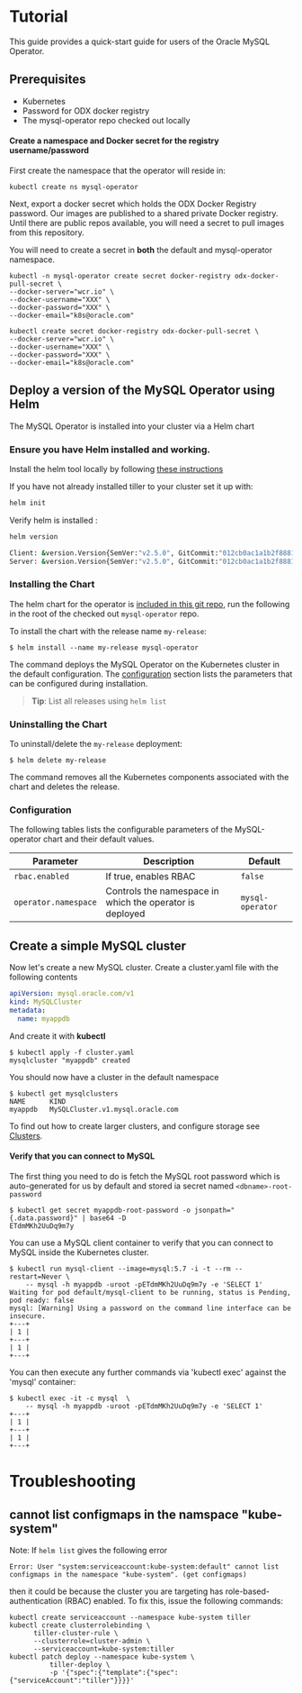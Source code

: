 # Tutorial

This guide provides a quick-start guide for users of the Oracle MySQL Operator.

## Prerequisites

* Kubernetes
* Password for ODX docker registry
* The mysql-operator repo checked out locally

#### Create a namespace and Docker secret for the registry username/password

First create the namespace that the operator will reside in:

```
kubectl create ns mysql-operator
```

Next, export a docker secret which holds the ODX Docker Registry password. Our images are published to a shared
private Docker registry. Until there are public repos available, you will need a secret to pull images from this repository.

You will need to create a secret in **both** the default and mysql-operator namespace.

```
kubectl -n mysql-operator create secret docker-registry odx-docker-pull-secret \
--docker-server="wcr.io" \
--docker-username="XXX" \
--docker-password="XXX" \
--docker-email="k8s@oracle.com"

kubectl create secret docker-registry odx-docker-pull-secret \
--docker-server="wcr.io" \
--docker-username="XXX" \
--docker-password="XXX" \
--docker-email="k8s@oracle.com"
```

## Deploy a version of the MySQL Operator using Helm

The MySQL Operator is installed into your cluster via a Helm chart

### Ensure you have Helm installed and working.


Install the helm tool locally by following [these instructions](https://docs.helm.sh/using_helm/#installing-helm)

If you  have not already installed tiller to your cluster set it up with:

```bash
helm init
```

Verify helm is installed :
```bash
helm version

Client: &version.Version{SemVer:"v2.5.0", GitCommit:"012cb0ac1a1b2f888144ef5a67b8dab6c2d45be6", GitTreeState:"clean"}
Server: &version.Version{SemVer:"v2.5.0", GitCommit:"012cb0ac1a1b2f888144ef5a67b8dab6c2d45be6", GitTreeState:"clean"}
```

### Installing the Chart

The helm chart for the  operator is [included in this git repo](../mysql-operator), run the following in the root of the checked out `mysql-operator` repo.

To install the chart with the release name `my-release`:

```console
$ helm install --name my-release mysql-operator
```

The command deploys the MySQL Operator on the Kubernetes cluster in the default configuration. The [configuration](#configuration) section lists the parameters that can be configured during installation.

> **Tip**: List all releases using `helm list`

### Uninstalling the Chart

To uninstall/delete the `my-release` deployment:

```console
$ helm delete my-release
```

The command removes all the Kubernetes components associated with the chart and deletes the release.

### Configuration

The following tables lists the configurable parameters of the MySQL-operator chart and their default values.

Parameter | Description | Default
--------- | ----------- | -------
`rbac.enabled` | If true, enables RBAC | `false`
`operator.namespace` | Controls the namespace in which the operator is deployed | `mysql-operator`

## Create a simple MySQL cluster

Now let's create a new MySQL cluster. Create a cluster.yaml file with the following contents

```yaml
apiVersion: mysql.oracle.com/v1
kind: MySQLCluster
metadata:
  name: myappdb
```

And create it with **kubectl**

```
$ kubectl apply -f cluster.yaml
mysqlcluster "myappdb" created
```

You should now have a cluster in the default namespace

```
$ kubectl get mysqlclusters
NAME      KIND
myappdb   MySQLCluster.v1.mysql.oracle.com
```

To find out how to create larger clusters, and configure storage see [Clusters](Clusters.md).

#### Verify that you can connect to MySQL

The first thing you need to do is fetch the MySQL root password which is auto-generated for us by default and stored ia secret named `<dbname>-root-password`

```
$ kubectl get secret myappdb-root-password -o jsonpath="{.data.password}" | base64 -D
ETdmMKh2UuDq9m7y
```

You can use a MySQL client container to verify  that you can connect to MySQL inside the Kubernetes cluster.

```
$ kubectl run mysql-client --image=mysql:5.7 -i -t --rm --restart=Never \
    -- mysql -h myappdb -uroot -pETdmMKh2UuDq9m7y -e 'SELECT 1'
Waiting for pod default/mysql-client to be running, status is Pending, pod ready: false
mysql: [Warning] Using a password on the command line interface can be insecure.
+---+
| 1 |
+---+
| 1 |
+---+
```

You can then execute any further commands via 'kubectl exec' against the 'mysql'
container:

```
$ kubectl exec -it -c mysql  \
    -- mysql -h myappdb -uroot -pETdmMKh2UuDq9m7y -e 'SELECT 1'
+---+
| 1 |
+---+
| 1 |
+---+
```

# Troubleshooting

## cannot list configmaps in the namspace "kube-system"


Note: If `helm list` gives the following error

```console
Error: User "system:serviceaccount:kube-system:default" cannot list configmaps in the namespace "kube-system". (get configmaps)
```

then it could be because the cluster you are targeting has role-based-authentication (RBAC) enabled. To fix this, issue the following commands:

```console
kubectl create serviceaccount --namespace kube-system tiller
kubectl create clusterrolebinding \
      tiller-cluster-rule \
      --clusterrole=cluster-admin \
      --serviceaccount=kube-system:tiller
kubectl patch deploy --namespace kube-system \
          tiller-deploy \
          -p '{"spec":{"template":{"spec":{"serviceAccount":"tiller"}}}}'
```

